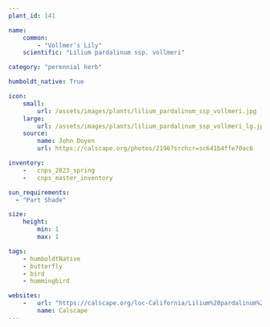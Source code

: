 ```yaml
---
plant_id: 141

name: 
    common: 
        - "Vollmer's Lily"  
    scientific: "Lilium pardalinum ssp. vollmeri"   

category: "perennial herb"

humboldt_native: True

icon: 
    small: 
        url: /assets/images/plants/lilium_pardalinum_ssp_vollmeri.jpg 
    large: 
        url: /assets/images/plants/lilium_pardalinum_ssp_vollmeri_lg.jpg 
    source: 
        name: John Doyen 
        url: https://calscape.org/photos/2196?srchcr=sc641b4ffe70ac6

inventory: 
    -   cnps_2023_spring
    -   cnps_master_inventory

sun_requirements:
  - "Part Shade"

size:
    height: 
        min: 1
        max: 1

tags: 
    - humboldtNative
    - butterfly
    - bird
    - hummingbird

websites: 
    -   url: "https://calscape.org/loc-California/Lilium%20pardalinum%20ssp%20volmeri(%20)"
        name: Calscape
---
```





